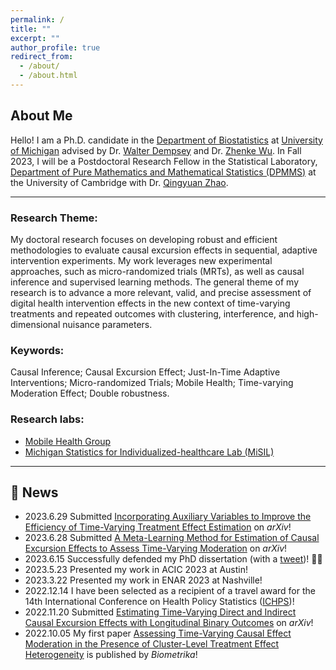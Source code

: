 ```yaml
---
permalink: /
title: ""
excerpt: ""
author_profile: true
redirect_from: 
  - /about/
  - /about.html
---
```


## About Me

Hello! I am a Ph.D. candidate in the [Department of Biostatistics](https://sph.umich.edu/biostat/) at [University of Michigan](https://umich.edu/) advised by Dr. [Walter Dempsey](https://walterhdempsey.com/) and Dr. [Zhenke Wu](https://zhenkewu.com/). In Fall 2023, I will be a Postdoctoral Research Fellow in the Statistical Laboratory, [Department of Pure Mathematics and Mathematical Statistics (DPMMS)](https://www.dpmms.cam.ac.uk/) at the University of Cambridge with Dr. [Qingyuan Zhao](http://www.statslab.cam.ac.uk/~qz280/).

------

### Research Theme:

My doctoral research focuses on developing robust and efficient methodologies to evaluate causal excursion effects in sequential, adaptive intervention experiments. My work leverages new experimental approaches, such as micro-randomized trials (MRTs), as well as causal inference and supervised learning methods. The general theme of my research is to advance a more relevant, valid, and precise assessment of digital health intervention effects in the new context of time-varying treatments and repeated outcomes with clustering, interference, and high-dimensional nuisance parameters. 

### Keywords: 

Causal Inference; Causal Excursion Effect; Just-In-Time Adaptive Interventions; Micro-randomized Trials; Mobile Health; Time-varying Moderation Effect; Double robustness. 

### Research labs:

- [Mobile Health Group](https://github.com/Herashi/Mobile-Health-Group)
- [Michigan Statistics for Individualized-healthcare Lab (MiSIL)](https://docs.google.com/spreadsheets/d/1CfHqh74SrGH5zuo8W_L_hAGdLJdt_9jLgaeBtoxYp88/edit#gid=2140082934)


------

## :mega: News
  - 2023.6.29  Submitted [Incorporating Auxiliary Variables to Improve the Efficiency of Time-Varying Treatment Effect Estimation](https://arxiv.org/abs/2306.17260) on *arXiv*!
  - 2023.6.28  Submitted [A Meta-Learning Method for Estimation of Causal Excursion Effects to Assess Time-Varying Moderation](https://arxiv.org/abs/2306.16297) on *arXiv*!
  - 2023.6.15  Successfully defended my PhD dissertation (with a [tweet](https://twitter.com/HeraShi96/status/1669738794021531650))! :woman_student:
  - 2023.5.23  Presented my work in ACIC 2023 at Austin!
  - 2023.3.22  Presented my work in ENAR 2023 at Nashville! 
  - 2022.12.14 I have been selected as a recipient of a travel award for the 14th International Conference on Health Policy Statistics ([ICHPS](https://ww2.amstat.org/meetings/ichps/2023/index.cfm))!
  - 2022.11.20  Submitted [Estimating Time-Varying Direct and Indirect Causal Excursion Effects with Longitudinal Binary Outcomes](https://arxiv.org/abs/2212.01472) on *arXiv*!
  - 2022.10.05  My first paper [Assessing Time-Varying Causal Effect Moderation in the Presence of Cluster-Level Treatment Effect Heterogeneity](https://academic.oup.com/biomet/advance-article-abstract/doi/10.1093/biomet/asac065/6845450?utm_source=advanceaccess&utm_campaign=biomet&utm_medium=email) is published by *Biometrika*!  

